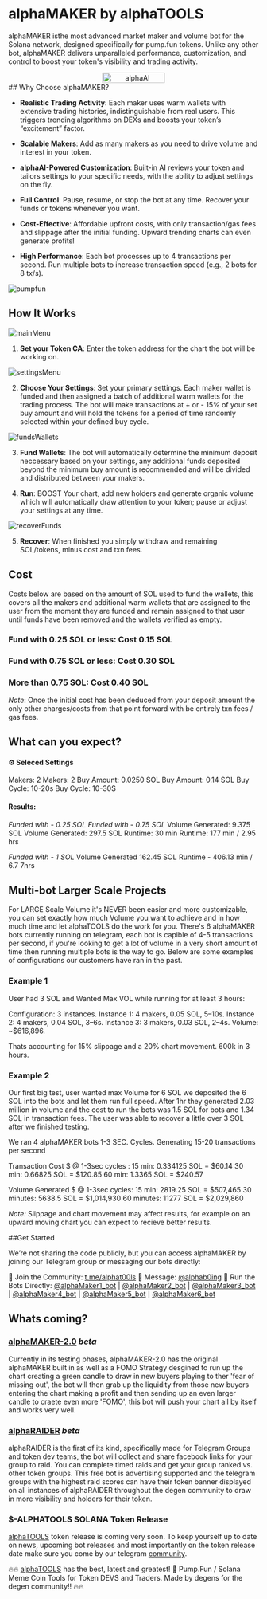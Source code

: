 # alphaMAKER by alphaTOOLS
alphaMAKER isthe most advanced market maker and volume bot for the Solana network, designed specifically for pump.fun tokens. Unlike any other bot, alphaMAKER delivers unparalleled performance, customization, and control to boost your token's visibility and trading activity.
<div align="center" style="display: flex; justify-content: center; align-items: center; gap: 10px;">
  <img src="images/alphaAI-Chart.png" alt="alphaAI" style="width: 50%;">
</div>
## Why Choose alphaMAKER?

- **Realistic Trading Activity**: Each maker uses warm wallets with extensive trading histories, indistinguishable from real users. This triggers trending algorithms on DEXs and boosts your token’s “excitement” factor.

- **Scalable Makers**: Add as many makers as you need to drive volume and interest in your token.

- **alphaAI-Powered Customization**: Built-in AI reviews your token and tailors settings to your specific needs, with the ability to adjust settings on the fly.

- **Full Control**: Pause, resume, or stop the bot at any time. Recover your funds or tokens whenever you want.

- **Cost-Effective**: Affordable upfront costs, with only transaction/gas fees and slippage after the initial funding. Upward trending charts can even generate profits!

- **High Performance**: Each bot processes up to 4 transactions per second. Run multiple bots to increase transaction speed (e.g., 2 bots for 8 tx/s).
  
![pumpfun](images/pumpfun.png)

## How It Works

![mainMenu](images/alphaMakerMainMenu.png)

1. **Set your Token CA**: Enter the token address for the chart the bot will be working on.

![settingsMenu](images/alphaMakerSettingsMenu.png)

2. **Choose Your Settings**: Set your primary settings.  Each maker wallet is funded and then assigned a batch of additional warm wallets for the trading process.  The bot will make transactions at + or - 15% of your set buy amount and will hold the tokens for a period of time randomly selected within your defined buy cycle.

![fundsWallets](images/alphaMaker-FundWallets.png)

3. **Fund Wallets**: The bot will automatically determine the minimum deposit neccessary based on your settings, any additional funds deposited beyond the minimum buy amount is recommended and will be divided and distributed between your makers.

4. **Run**: BOOST Your chart, add new holders and generate organic volume which will automatically draw attention to your token; pause or adjust your settings at any time.

![recoverFunds](image/alphaMaker-RecoverFunds.png)

5.  **Recover**:  When finished you simply withdraw and remaining SOL/tokens, minus cost and txn fees.



## Cost

Costs below are based on the amount of SOL used to fund the wallets, this covers all the makers and additional warm wallets that are assigned to the user from the moment they are funded and remain assigned to that user until funds have been removed and the wallets verified as empty.

### Fund with 0.25 SOL or less: Cost 0.15 SOL

### Fund with 0.75 SOL or less: Cost 0.30 SOL

### More than 0.75 SOL: Cost 0.40 SOL

*Note*: Once the initial cost has been deduced from your deposit amount the only other charges/costs from that point forward with be entirely txn fees / gas fees.


## What can you expect?

#### ⚙️ Seleced Settings                    

Makers: 2                              Makers: 2
Buy Amount: 0.0250 SOL                 Buy Amount: 0.14 SOL
Buy Cycle: 10-20s                      Buy Cycle: 10-30S

#### Results:

*Funded with - 0.25 SOL*              *Funded with - 0.75 SOL*
Volume Generated: 9.375 SOL            Volume Generated: 297.5 SOL
Runtime: 30 min                        Runtime: 177 min / 2.95 hrs

*Funded with - 1 SOL*
Volume Generated 162.45 SOL
Runtime - 406.13 min / 6.7 7hrs


## Multi-bot Larger Scale Projects

For LARGE Scale Volume it's NEVER been easier and more customizable, you can set exactly how much Volume you want to achieve and in how much time and let alphaTOOLS do the work for you.  There's 6 alphaMAKER bots currently running on telegram, each bot is capible of 4-5 transactions per second, if you're looking to get a lot of volume in a very short amount of time then running multiple bots is the way to go.  Below are some examples of configurations our customers have ran in the past.

### Example 1

User had 3 SOL and Wanted Max VOL while running for at least 3 hours:

Configuration: 3 instances.
Instance 1: 4 makers, 0.05 SOL, 5–10s.
Instance 2: 4 makers, 0.04 SOL, 3–6s.
Instance 3: 3 makers, 0.03 SOL, 2–4s.
Volume: ~$616,896.

Thats accounting for 15% slippage and a 20% chart movement. 600k in 3 hours.

### Example 2

Our first big test, user wanted max Volume for 6 SOL we deposited the 6 SOL into the bots and let them run full speed.  After 1hr they generated 2.03 million in volume and the cost to run the bots was 1.5 SOL for bots and 1.34 SOL in transaction fees. The user was able to recover a little over 3 SOL after we finished testing.

We ran 4 alphaMAKER bots 1-3 SEC. Cycles.
Generating 15-20 transactions per second

Transaction Cost $ @ 1-3sec cycles :
15 min: 0.334125 SOL  = $60.14
30 min: 0.66825 SOL  = $120.85
60 min: 1.3365 SOL  = $240.57

Volume Generated $ @ 1-3sec cycles:
15 min: 2819.25 SOL = $507,465
30 minutes: 5638.5 SOL  = $1,014,930
60 minutes: 11277 SOL = $2,029,860

*Note:* Slippage and chart movement may affect results, for example on an upward moving chart you can expect to recieve better results.

##Get Started

We’re not sharing the code publicly, but you can access alphaMAKER by joining our Telegram group or messaging our bots directly:

📢 Join the Community: [t.me/alphat00ls](https://t.me/alphat00ls)
📨 Message: [@alphab0ing](https://t.me/alphab0ing)
🤖 Run the Bots Directly:
[@alphaMaker1_bot](https://t.me/alphaMaker1_bot) | [@alphaMaker2_bot](https://t.me/alphaMaker2_bot) | [@alphaMaker3_bot](https://t.me/alphaMaker3_bot) | [@alphaMaker4_bot](https://t.me/alphaMaker4_bot) | [@alphaMaker5_bot](https://t.me/alphaMaker5_bot) | [@alphaMaker6_bot](https://t.me/alphaMaker6_bot)

## Whats coming?

### [alphaMAKER-2.0](https://t.me/alphaMAKERv2_bot) *beta*
Currently in its testing phases, alphaMAKER-2.0 has the original alphaMAKER built in as well as a FOMO Strategy desgined to run up the chart creating a green candle to draw in new buyers playing to ther 'fear of missing out', the bot will then grab up the liquidity from those new buyers entering the chart making a profit and then sending up an even larger candle to craete even more 'FOMO', this bot will push your chart all by itself and works very well.

### [alphaRAIDER](https://t.me/fbraiderbot) *beta*
alphaRAIDER is the first of its kind, specifically made for Telegram Groups and token dev teams, the bot will collect and share facebook links for your group to raid.  You can complete timed raids and get your group ranked vs. other token groups.  This free bot is advertising supported and the telegram groups with the highest raid scores can have their token banner displayed on all instances of alphaRAIDER throughout the degen community to draw in more visibility and holders for their token.

### $-ALPHATOOLS SOLANA Token Release
[alphaTOOLS](https://t.me/alphat00ls) token release is coming very soon.  To keep yourself up to date on news, upcoming bot releases and most importantly on the token release date make sure you come by our telegram [community](https://t.me/alphat00ls). 

🔥🔥 [alphaTOOLS](https://t.me/alphat00ls) has the best, latest and greatest! 🚀  Pump.Fun / Solana Meme Coin Tools for Token DEVS and Traders.  Made by degens for the degen community!! 🔥🔥








